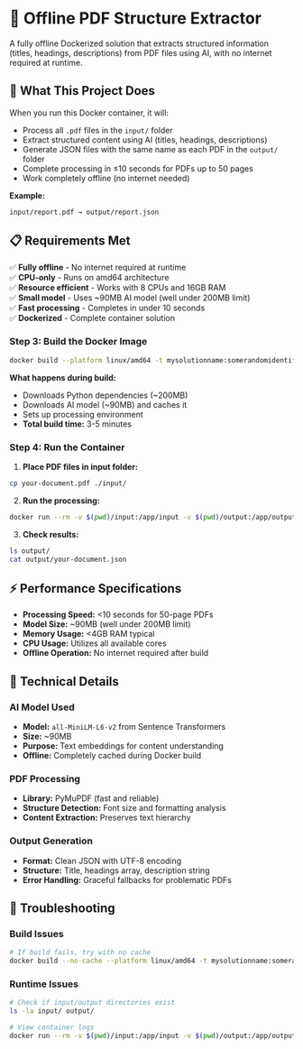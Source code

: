 # 📄 Offline PDF Structure Extractor

A fully offline Dockerized solution that extracts structured information (titles, headings, descriptions) from PDF files using AI, with no internet required at runtime.

## 🎯 What This Project Does

When you run this Docker container, it will:
- Process all `.pdf` files in the `input/` folder
- Extract structured content using AI (titles, headings, descriptions)
- Generate JSON files with the same name as each PDF in the `output/` folder
- Complete processing in ≤10 seconds for PDFs up to 50 pages
- Work completely offline (no internet needed)

**Example:**
```
input/report.pdf → output/report.json
```

## 📋 Requirements Met

✅ **Fully offline** - No internet required at runtime  
✅ **CPU-only** - Runs on amd64 architecture  
✅ **Resource efficient** - Works with 8 CPUs and 16GB RAM  
✅ **Small model** - Uses ~90MB AI model (well under 200MB limit)  
✅ **Fast processing** - Completes in under 10 seconds  
✅ **Dockerized** - Complete container solution  


### Step 3: Build the Docker Image

```bash
docker build --platform linux/amd64 -t mysolutionname:somerandomidentifier .
```

**What happens during build:**
- Downloads Python dependencies (~200MB)
- Downloads AI model (~90MB) and caches it
- Sets up processing environment
- **Total build time:** 3-5 minutes

### Step 4: Run the Container

1. **Place PDF files in input folder:**
```bash
cp your-document.pdf ./input/
```

2. **Run the processing:**
```bash
docker run --rm -v $(pwd)/input:/app/input -v $(pwd)/output:/app/output --network none mysolutionname:somerandomidentifier
```

3. **Check results:**
```bash
ls output/
cat output/your-document.json
```

## ⚡ Performance Specifications

- **Processing Speed:** <10 seconds for 50-page PDFs
- **Model Size:** ~90MB (well under 200MB limit)
- **Memory Usage:** <4GB RAM typical
- **CPU Usage:** Utilizes all available cores
- **Offline Operation:** No internet required after build

## 🔧 Technical Details

### AI Model Used
- **Model:** `all-MiniLM-L6-v2` from Sentence Transformers
- **Size:** ~90MB
- **Purpose:** Text embeddings for content understanding
- **Offline:** Completely cached during Docker build

### PDF Processing
- **Library:** PyMuPDF (fast and reliable)
- **Structure Detection:** Font size and formatting analysis
- **Content Extraction:** Preserves text hierarchy

### Output Generation
- **Format:** Clean JSON with UTF-8 encoding
- **Structure:** Title, headings array, description string
- **Error Handling:** Graceful fallbacks for problematic PDFs

## 🐛 Troubleshooting

### Build Issues
```bash
# If build fails, try with no cache
docker build --no-cache --platform linux/amd64 -t mysolutionname:somerandomidentifier .
```

### Runtime Issues
```bash
# Check if input/output directories exist
ls -la input/ output/

# View container logs
docker run --rm -v $(pwd)/input:/app/input -v $(pwd)/output:/app/output mysolutionname:somerandomidentifier
```
